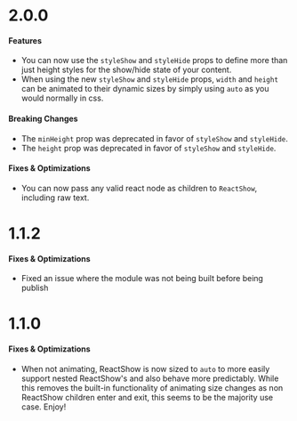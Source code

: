 # 2.0.0
#### Features
- You can now use the `styleShow` and `styleHide` props to define more than just height styles for the show/hide state of your content.
- When using the new `styleShow` and `styleHide` props, `width` and `height` can be animated to their dynamic sizes by simply using `auto` as you would normally in css.

#### Breaking Changes
- The `minHeight` prop was deprecated in favor of `styleShow` and `styleHide`.
- The `height` prop was deprecated in favor of `styleShow` and `styleHide`.

#### Fixes & Optimizations
- You can now pass any valid react node as children to `ReactShow`, including raw text.


# 1.1.2
#### Fixes & Optimizations
- Fixed an issue where the module was not being built before being publish


# 1.1.0
#### Fixes & Optimizations
- When not animating, ReactShow is now sized to `auto` to more easily support nested ReactShow's and also behave more predictably. While this removes the built-in functionality of animating size changes as non ReactShow children enter and exit, this seems to be the majority use case. Enjoy!

